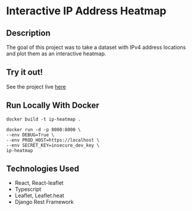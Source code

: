 # Interactive IP Address Heatmap

## Description

The goal of this project was to take a dataset with IPv4 address locations and plot them as an interactive heatmap.

## Try it out!
See the project live [here](http://ec2-3-142-142-166.us-east-2.compute.amazonaws.com/)

## Run Locally With Docker
```
docker build -t ip-heatmap .

docker run -d -p 8000:8000 \
--env DEBUG=True \
--env PROD_HOST=https://localhost \
--env SECRET_KEY=insecure_dev_key \
ip-heatmap
```

## Technologies Used
- React, React-leaflet
- Typescript
- Leaflet, Leaflet.heat
- Django Rest Framework
